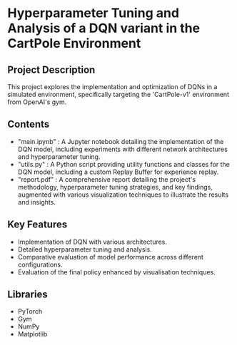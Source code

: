 # Hyperparameter Tuning and Analysis of a DQN variant in the CartPole Environment

## Project Description
This project explores the implementation and optimization of DQNs in a simulated environment, specifically targeting the 'CartPole-v1' environment from OpenAI's gym.

## Contents
- "main.ipynb" : A Jupyter notebook detailing the implementation of the DQN model, including experiments with different network architectures and hyperparameter tuning.
- "utils.py" : A Python script providing utility functions and classes for the DQN model, including a custom Replay Buffer for experience replay.
- "report.pdf" : A comprehensive report detailing the project's methodology, hyperparameter tuning strategies, and key findings, augmented with various visualization techniques to illustrate the results and insights.

## Key Features
- Implementation of DQN with various architectures.
- Detailed hyperparameter tuning and analysis.
- Comparative evaluation of model performance across different configurations.
- Evaluation of the final policy enhanced by visualisation techniques.

## Libraries
- PyTorch
- Gym
- NumPy
- Matplotlib
